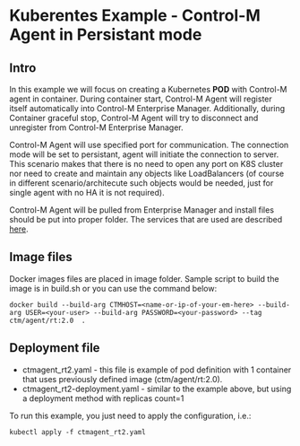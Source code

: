 # Kuberentes Example - Control-M Agent in Persistant mode

## Intro
In this example we will focus on creating a Kubernetes <b>POD</b> with Control-M agent in container. 
During container start, Control-M Agent will register itself automatically into Control-M Enterprise Manager. 
Additionally, during Container graceful stop, Control-M Agent will try to disconnect and unregister from Control-M Enterprise Manager. 

Control-M Agent will use specified port for communication. The connection mode will be set to persistant, agent will initiate the connection to server. This scenario makes that there is no need to open any port on K8S cluster nor need to create and maintain any objects like LoadBalancers (of course in different scenario/architecute such objects would be needed, just for single agent with no HA it is not required).

Control-M Agent will be pulled from Enterprise Manager and install files should be put into proper folder. The services that are used are described [here](https://docs.bmc.com/docs/automation-api/9019monthly/provision-service-872868763.html). 

## Image files
Docker images files are placed in image folder. Sample script to build the image is in build.sh or you can use the command below:

```
docker build --build-arg CTMHOST=<name-or-ip-of-your-em-here> --build-arg USER=<your-user> --build-arg PASSWORD=<your-password> --tag ctm/agent/rt:2.0  .
```

## Deployment file
* ctmagent_rt2.yaml - this file is example of pod definition with 1 container that uses previously defined image (ctm/agent/rt:2.0).
* ctmagent_rt2-deployment.yaml - similar to the example above, but using a deployment method with replicas count=1

To run this example, you just need to apply the configuration, i.e.:
```
kubectl apply -f ctmagent_rt2.yaml
```
